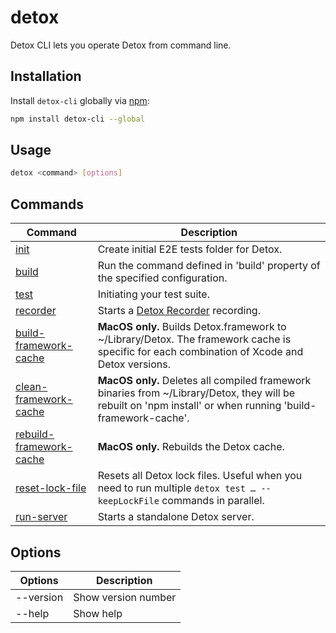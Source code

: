 # detox

Detox CLI lets you operate Detox from command line.

## Installation

Install `detox-cli` globally via [npm](http://npmjs.org/detox-cli):

```bash npm2yarn
npm install detox-cli --global
```

## Usage

```bash
detox <command> [options]
```

## Commands

| Command                   | Description                                                                                                                                                   |
| ------------------------- | ------------------------------------------------------------------------------------------------------------------------------------------------------------- |
| [init]                    | Create initial E2E tests folder for Detox.                                                                                                                    |
| [build]                   | Run the command defined in 'build' property of the specified configuration.                                                                                   |
| [test]                    | Initiating your test suite.                                                                                                                                   |
| [recorder]                | Starts a [Detox Recorder](https://github.com/wix/DetoxRecorder) recording.                                                                                    |
| [build-framework-cache]   | **MacOS only.** Builds Detox.framework to \~/Library/Detox. The framework cache is specific for each combination of Xcode and Detox versions.                 |
| [clean-framework-cache]   | **MacOS only.** Deletes all compiled framework binaries from \~/Library/Detox, they will be rebuilt on 'npm install' or when running 'build-framework-cache'. |
| [rebuild-framework-cache] | **MacOS only.** Rebuilds the Detox cache.                                                                                                                     |
| [reset-lock-file]         | Resets all Detox lock files. Useful when you need to run multiple `detox test … --keepLockFile` commands in parallel.                                         |
| [run-server]              | Starts a standalone Detox server.                                                                                                                             |

## Options

| Options   | Description         |
| --------- | ------------------- |
| --version | Show version number |
| --help    | Show help           |

[init]: init.md

[build]: build.md

[test]: test.md

[recorder]: recorder.md

[build-framework-cache]: build-framework-cache.md

[clean-framework-cache]: clean-framework-cache.md

[rebuild-framework-cache]: rebuild-framework-cache.md

[reset-lock-file]: reset-lock-file.md

[run-server]: run-server.md
